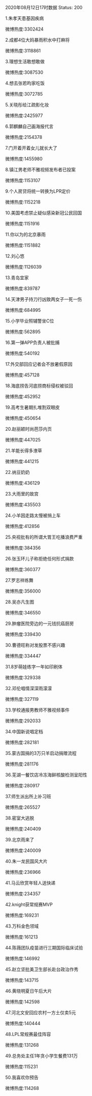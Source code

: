 2020年08月12日17时数据
Status: 200

1.朱孝天患基因疾病

微博热度:3302424

2.成都4位大妈暴雨积水中打麻将

微博热度:3118861

3.理想生活敢想敢做

微博热度:3087530

4.想去张若昀家吃饭

微博热度:3072785

5.关晓彤给江疏影化妆

微博热度:2425977

6.郭麒麟自己画海报代言

微博热度:2154378

7.门开着开着女儿就长大了

微博热度:1455980

8.镇江男老师不雅视频发布者已投案

微博热度:1153107

9.个人房贷将统一转换为LPR定价

微博热度:1152218

10.美国考虑禁止疑似感染新冠公民回国

微博热度:1151916

11.你以为的北京暴雨

微博热度:1151882

12.刘心悠

微博热度:1126039

13.青岛宜家

微博热度:839787

14.天津男子持刀行凶致两女子一死一伤

微博热度:684995

15.小学毕业照辅警坐C位

微博热度:562895

16.第一弹APP负责人被批捕

微博热度:540192

17.外交部回应记者会不放暑假原因

微博热度:457128

18.海底捞告河底捞商标侵权被驳回

微博热度:452952

19.高考生暑期扎堆割双眼皮

微博热度:450654

20.赵丽颖时尚芭莎内页

微博热度:447025

21.羊能长得多潦草

微博热度:441215

22.纳豆奶奶

微博热度:436129

23.大雨里的故宫

微博热度:435503

24.小羊因走路太慢被捎上车

微博热度:412856

25.央视批有的所谓大胃王吃播浪费严重

微博热度:384356

26.张玉环儿子称拒绝任何形式捐款

微博热度:360377

27.罗志祥练舞

微博热度:356000

28.吴亦凡生图

微博热度:346550

29.肿瘤医院旁边的一元钱抗癌厨房

微博热度:339430

30.曹德旺称对发股票不感兴趣

微博热度:334447

31.8岁萌娃练字一年如印刷体

微博热度:329338

32.邓伦唱情深深雨濛濛

微博热度:327119

33.学校通报男教师不雅视频事件

微博热度:292033

34.中国新说唱定档

微博热度:282181

35.蒙古国捐的3万只羊启动捐赠流程

微博热度:281176

36.芜湖一餐饮店冷冻海鲜核酸检测呈阳性

微博热度:280917

37.师生派出所上补习班

微博热度:265527

38.密室大逃脱

微博热度:240409

39.北京雨来了

微博热度:240009

40.朱一龙民国风大片

微博热度:236966

41.马云欣赏年轻人送快递

微博热度:234357

42.knight获常规赛MVP

微博热度:169231

43.万科金色领域

微博热度:161213

44.陈薇团队疫苗进行三期国际临床试验

微博热度:146992

45.赵立坚批美卫生部长赴台政治作秀

微博热度:143715

46.黄晓明夏日午后大片

微博热度:142598

47.河北文安回应农村一方土仅卖5元

微博热度:140444

48.LPL常规赛最佳阵容

微博热度:131268

49.总务处主任1年贪小学生餐费131万

微博热度:115231

50.我喜欢你预告

微博热度:114268

